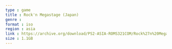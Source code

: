 ```yaml
---
type : game
title : Rock'n Megastage (Japan)
genre : 
format : iso
region : asia
link : https://archive.org/download/PS2-ASIA-ROMS321COM/Rock%27n%20Megastage%20%28Japan%29.7z
size : 1.1GB
---
```

